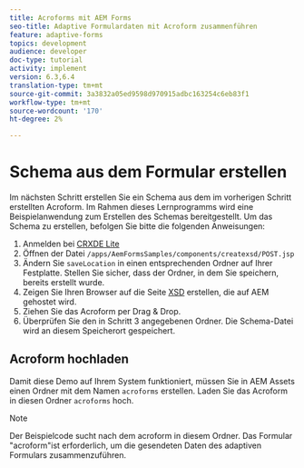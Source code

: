 ```yaml
---
title: Acroforms mit AEM Forms
seo-title: Adaptive Formulardaten mit Acroform zusammenführen
feature: adaptive-forms
topics: development
audience: developer
doc-type: tutorial
activity: implement
version: 6.3,6.4
translation-type: tm+mt
source-git-commit: 3a3832a05ed9598d970915adbc163254c6eb83f1
workflow-type: tm+mt
source-wordcount: '170'
ht-degree: 2%

---
```



# Schema aus dem Formular erstellen

Im nächsten Schritt erstellen Sie ein Schema aus dem im vorherigen Schritt erstellten Acroform. Im Rahmen dieses Lernprogramms wird eine Beispielanwendung zum Erstellen des Schemas bereitgestellt. Um das Schema zu erstellen, befolgen Sie bitte die folgenden Anweisungen:

1. Anmelden bei [CRXDE Lite](http://localhost:4502/crx/de)
2. Öffnen der Datei `/apps/AemFormsSamples/components/createxsd/POST.jsp`
3. Ändern Sie `saveLocation` in einen entsprechenden Ordner auf Ihrer Festplatte. Stellen Sie sicher, dass der Ordner, in dem Sie speichern, bereits erstellt wurde.
4. Zeigen Sie Ihren Browser auf die Seite [XSD](http://localhost:4502/content/DocumentServices/CreateXsd.html) erstellen, die auf AEM gehostet wird.
5. Ziehen Sie das Acroform per Drag &amp; Drop.
6. Überprüfen Sie den in Schritt 3 angegebenen Ordner. Die Schema-Datei wird an diesem Speicherort gespeichert.

## Acroform hochladen

Damit diese Demo auf Ihrem System funktioniert, müssen Sie in AEM Assets einen Ordner mit dem Namen `acroforms` erstellen. Laden Sie das Acroform in diesen Ordner `acroforms` hoch.

>[!NOTE]
>
>Der Beispielcode sucht nach dem acroform in diesem Ordner. Das Formular &quot;acroform&quot;ist erforderlich, um die gesendeten Daten des adaptiven Formulars zusammenzuführen.
